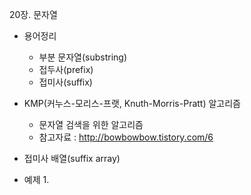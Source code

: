 20장. 문자열

* 용어정리
	* 부분 문자열(substring)
	* 접두사(prefix)
	* 접미사(suffix)

* KMP(커누스-모리스-프랫, Knuth-Morris-Pratt) 알고리즘
	* 문자열 검색을 위한 알고리즘
	* 참고자료 : http://bowbowbow.tistory.com/6
	
* 접미사 배열(suffix array)

* 예제
	1. 